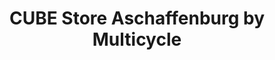 ---
title: "CUBE Store Aschaffenburg by Multicycle"
url: /aschaffenburg/cube-store-aschaffenburg-by-multicycle/
shop: Fahrrad
---
